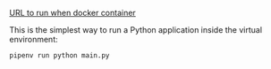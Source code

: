 [URL to run when docker container](http://localhost:8000/indexes/)

This is the simplest way to run a Python application inside the virtual environment:
```sh
pipenv run python main.py
```
